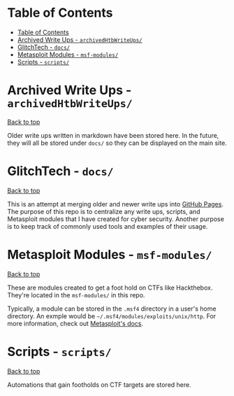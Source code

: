 # Table of Contents
- [Table of Contents](#table-of-contents)
- [Archived Write Ups - `archivedHtbWriteUps/`](#archived-write-ups---archivedhtbwriteups)
- [GlitchTech - `docs/`](#glitchtech---docs)
- [Metasploit Modules - `msf-modules/`](#metasploit-modules---msf-modules)
- [Scripts - `scripts/`](#scripts---scripts)

# Archived Write Ups - `archivedHtbWriteUps/`
[Back to top](#table-of-contents)

Older write ups written in markdown have been stored here.
In the future, they will all be stored under `docs/` so they can be displayed on the main site.

# GlitchTech - `docs/`
[Back to top](#table-of-contents)

This is an attempt at merging older and newer write ups into [GitHub Pages](https://clutchreboot.github.io/GlitchTech/).
The purpose of this repo is to centralize any write ups, scripts, and Metasploit modules that I have created for cyber security.
Another purpose is to keep track of commonly used tools and examples of their usage.

# Metasploit Modules - `msf-modules/`
[Back to top](#table-of-contents)

These are modules created to get a foot hold on CTFs like Hackthebox.
They're located in the `msf-modules/` in this repo.

Typically, a module can be stored in the `.msf4` directory in a user's home directory.
An exmple would be `~/.msf4/modules/exploits/unix/http`.
For more information, check out [Metasploit's docs](https://docs.metasploit.com/docs/using-metasploit/intermediate/running-private-modules.html#create-the-module).

# Scripts - `scripts/`
[Back to top](#table-of-contents)

Automations that gain footholds on CTF targets are stored here.
